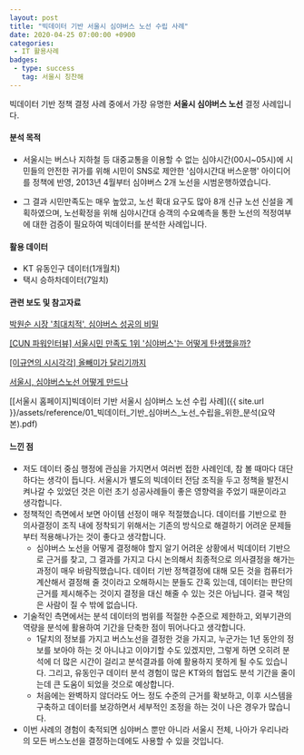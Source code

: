 ```yaml
---
layout: post
title: "빅데이터 기반 서울시 심야버스 노선 수립 사례"
date: 2020-04-25 07:00:00 +0900
categories: 
 - IT 활용사례
badges:
 - type: success
   tag: 서울시 칭찬해 
---
```


빅데이터 기반 정책 결정 사례 중에서 가장 유명한 **서울시 심야버스 노선** 결정 사례입니다.

<!--more-->

#### **분석 목적**
- 서울시는 버스나 지하철 등 대중교통을 이용할 수 없는 심야시간(00시~05시)에 시민들의 안전한 귀가를 위해 시민이 SNS로 제안한 '심야시간대 버스운행' 아이디어를 정책에 반영, 2013년 4월부터 심야버스 2개 노선을 시범운행하였습니다.

- 그 결과 시민만족도는 매우 높았고, 노선 확대 요구도 많아 8개 신규 노선 신설을 계획하였으며, 노선확정을 위해 심야시간대 승객의 수요예측을 통한 노선의 적정여부에 대한 검증이 필요하여 빅데이터를 분석한 사례입니다.

#### **활용 데이터**
- KT 유동인구 데이터(1개월치)
- 택시 승하차데이터(7일치)

#### **관련 보도 및 참고자료**
[박원순 시장 '최대치적', 심야버스 성공의 비밀](https://www.asiae.co.kr/article/2013092813114331501)

[[CUN 파워인터뷰] 서울시민 만족도 1위 '심야버스'는 어떻게 탄생했을까?](https://blog.naver.com/cultureplay2/140202689494)

[[이규연의 시시각각] 올빼미가 달리기까지](https://news.joins.com/article/13548754)

[서울시, 심야버스노선 어떻게 만드나](https://www.zdnet.co.kr/view/?no=20130702115100)

[[서울시 홈페이지]빅데이터 기반 서울시 심야버스 노선 수립 사례]({{ site.url }}/assets/reference/01_빅데이터_기반_심야버스_노선_수립을_위한_분석(요약본).pdf)

#### **느낀 점**

- 저도 데이터 중심 행정에 관심을 가지면서 여러번 접한 사례인데, 참 볼 때마다 대단하다는 생각이 듭니다. 서울시가 별도의 빅데이터 전담 조직을 두고 정책을 발전시켜나갈 수 있었던 것은 이런 초기 성공사례들이 좋은 영향력을 주었기 때문이라고 생각합니다.
- 정책적인 측면에서 보면 아이템 선정이 매우 적절했습니다. 데이터를 기반으로 한 의사결정이 조직 내에 정착되기 위해서는 기존의 방식으로 해결하기 어려운 문제들부터 적용해나가는 것이 좋다고 생각합니다.
  - 심야버스 노선을 어떻게 결정해야 할지 알기 어려운 상황에서 빅데이터 기반으로 근거를 찾고, 그 결과를 가지고 다시 논의해서 최종적으로 의사결정을 해가는 과정이 매우 바람직했습니다. 데이터 기반 정책결정에 대해 모든 것을 컴퓨터가 계산해서 결정해 줄 것이라고 오해하시는 분들도 간혹 있는데, 데이터는 판단의 근거를 제시해주는 것이지 결정을 대신 해줄 수 있는 것은 아닙니다. 결국 책임은 사람이 질 수 밖에 없습니다.
- 기술적인 측면에서는 분석 데이터의 범위를 적절한 수준으로 제한하고, 외부기관의 역량을 분석에 활용하여 기간을 단축한 점이 뛰어나다고 생각합니다.
  - 1달치의 정보를 가지고 버스노선을 결정한 것을 가지고, 누군가는 1년 동안의 정보를 보아야 하는 것 아니냐고 이야기할 수도 있겠지만, 그렇게 하면 오히려 분석에 더 많은 시간이 걸리고 분석결과를 아예 활용하지 못하게 될 수도 있습니다. 그리고, 유동인구 데이터 분석 경험이 많은 KT와의 협업도 분석 기간을 줄이는데 큰 도움이 되었을 것으로 예상합니다.
  - 처음에는 완벽하지 않더라도 어느 정도 수준의 근거를 확보하고, 이후 시스템을 구축하고 데이터를 보강하면서 세부적인 조정을 하는 것이 나은 경우가 많습니다.
- 이번 사례의 경험이 축적되면 심야버스 뿐만 아니라 서울시 전체, 나아가 우리나라의 모든 버스노선을 결정하는데에도 사용할 수 있을 것입니다.